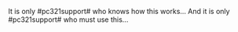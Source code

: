 It is only #pc321support# who knows how this works...
And it is only #pc321support# who must use this...
